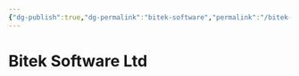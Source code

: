 ```yaml
---
{"dg-publish":true,"dg-permalink":"bitek-software","permalink":"/bitek-software/"}
---
```



# Bitek Software Ltd